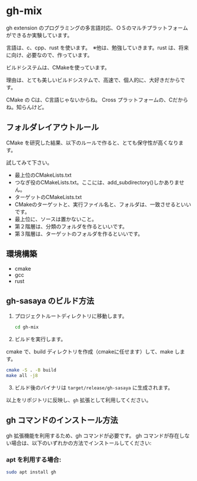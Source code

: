 # gh-mix

gh extension のプログラミングの多言語対応、ＯＳのマルチプラットフォームができるか実験しています。

言語は、c、cpp、rust を使います。　※他は、勉強していきます。rust は、将来に向け、必要なので、作っています。

ビルドシステムは、CMakeを使っています。

理由は、とても美しいビルドシステムで、高速で、個人的に、大好きだからです。

CMake の Cは、C言語じゃないからね。 Cross プラットフォームの、Cだからね。知らんけど。


## フォルダレイアウトルール

CMake を研究した結果、以下のルールで作ると、とても保守性が高くなります。

試してみて下さい。

- 最上位のCMakeLists.txt
- つなぎ役のCMakeLists.txt。ここには、add_subdirectory()しかありません。
- ターゲットのCMakeLists.txt
- CMakeのターゲットと、実行ファイル名と、フォルダは、一致させるといいです。
- 最上位に、ソースは置かないこと。
- 第２階層は、分類のフォルダを作るといいです。
- 第３階層は、ターゲットのフォルダを作るといいです。

## 環境構築

- cmake
- gcc
- rust


## gh-sasaya のビルド方法


1. プロジェクトルートディレクトリに移動します。

   ```bash
   cd gh-mix
   ```

2. ビルドを実行します。

  cmake で、build ディレクトリを作成（cmakeに任せます）して、make します。


   ```bash
   cmake -S . -B build
   make all -j8
   ```

3. ビルド後のバイナリは `target/release/gh-sasaya` に生成されます。

以上をリポジトリに反映し、`gh` 拡張として利用してください。

## gh コマンドのインストール方法

gh 拡張機能を利用するため、gh コマンドが必要です。 gh コマンドが存在しない場合は、以下のいずれかの方法でインストールしてください:

### apt を利用する場合:
```bash
sudo apt install gh
```

